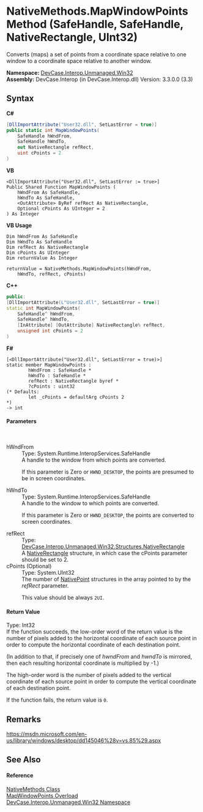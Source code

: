 # NativeMethods.MapWindowPoints Method (SafeHandle, SafeHandle, NativeRectangle, UInt32)
 

Converts (maps) a set of points from a coordinate space relative to one window to a coordinate space relative to another window.

**Namespace:**&nbsp;<a href="N_DevCase_Interop_Unmanaged_Win32">DevCase.Interop.Unmanaged.Win32</a><br />**Assembly:**&nbsp;DevCase.Interop (in DevCase.Interop.dll) Version: 3.3.0.0 (3.3)

## Syntax

**C#**<br />
``` C#
[DllImportAttribute("User32.dll", SetLastError = true)]
public static int MapWindowPoints(
	SafeHandle hWndFrom,
	SafeHandle hWndTo,
	out NativeRectangle refRect,
	uint cPoints = 2
)
```

**VB**<br />
``` VB
<DllImportAttribute("User32.dll", SetLastError := true>]
Public Shared Function MapWindowPoints ( 
	hWndFrom As SafeHandle,
	hWndTo As SafeHandle,
	<OutAttribute> ByRef refRect As NativeRectangle,
	Optional cPoints As UInteger = 2
) As Integer
```

**VB Usage**<br />
``` VB Usage
Dim hWndFrom As SafeHandle
Dim hWndTo As SafeHandle
Dim refRect As NativeRectangle
Dim cPoints As UInteger
Dim returnValue As Integer

returnValue = NativeMethods.MapWindowPoints(hWndFrom, 
	hWndTo, refRect, cPoints)
```

**C++**<br />
``` C++
public:
[DllImportAttribute(L"User32.dll", SetLastError = true)]
static int MapWindowPoints(
	SafeHandle^ hWndFrom, 
	SafeHandle^ hWndTo, 
	[InAttribute] [OutAttribute] NativeRectangle% refRect, 
	unsigned int cPoints = 2
)
```

**F#**<br />
``` F#
[<DllImportAttribute("User32.dll", SetLastError = true)>]
static member MapWindowPoints : 
        hWndFrom : SafeHandle * 
        hWndTo : SafeHandle * 
        refRect : NativeRectangle byref * 
        ?cPoints : uint32 
(* Defaults:
        let _cPoints = defaultArg cPoints 2
*)
-> int 

```


#### Parameters
&nbsp;<dl><dt>hWndFrom</dt><dd>Type: System.Runtime.InteropServices.SafeHandle<br />A handle to the window from which points are converted. 

 If this parameter is Zero or `HWND_DESKTOP`, the points are presumed to be in screen coordinates.</dd><dt>hWndTo</dt><dd>Type: System.Runtime.InteropServices.SafeHandle<br />A handle to the window to which points are converted. 

 If this parameter is Zero or `HWND_DESKTOP`, the points are converted to screen coordinates.</dd><dt>refRect</dt><dd>Type: <a href="T_DevCase_Interop_Unmanaged_Win32_Structures_NativeRectangle">DevCase.Interop.Unmanaged.Win32.Structures.NativeRectangle</a><br />A <a href="T_DevCase_Interop_Unmanaged_Win32_Structures_NativeRectangle">NativeRectangle</a> structure, in which case the cPoints parameter should be set to 2.</dd><dt>cPoints (Optional)</dt><dd>Type: System.UInt32<br />The number of <a href="T_DevCase_Interop_Unmanaged_Win32_Structures_NativePoint">NativePoint</a> structures in the array pointed to by the *refRect* parameter. 

 This value should be always `2UI`.</dd></dl>

#### Return Value
Type: Int32<br />If the function succeeds, the low-order word of the return value is the number of pixels added to the horizontal coordinate of each source point in order to compute the horizontal coordinate of each destination point. 

 (In addition to that, if precisely one of *hwndFrom* and *hwndTo* is mirrored, then each resulting horizontal coordinate is multiplied by -1.) 

 The high-order word is the number of pixels added to the vertical coordinate of each source point in order to compute the vertical coordinate of each destination point. 



 If the function fails, the return value is `0`.

## Remarks
<a href="https://msdn.microsoft.com/en-us/library/windows/desktop/dd145046%28v=vs.85%29.aspx" target="_blank">https://msdn.microsoft.com/en-us/library/windows/desktop/dd145046%28v=vs.85%29.aspx</a>

## See Also


#### Reference
<a href="T_DevCase_Interop_Unmanaged_Win32_NativeMethods">NativeMethods Class</a><br /><a href="Overload_DevCase_Interop_Unmanaged_Win32_NativeMethods_MapWindowPoints">MapWindowPoints Overload</a><br /><a href="N_DevCase_Interop_Unmanaged_Win32">DevCase.Interop.Unmanaged.Win32 Namespace</a><br />